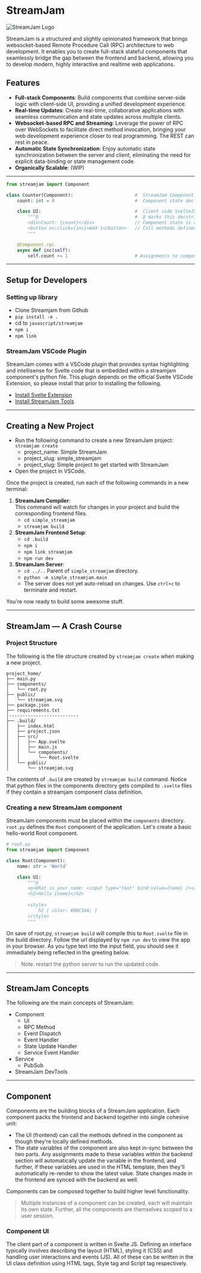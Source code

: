 # StreamJam

![StreamJam Logo](docs/streamjam.svg)

StreamJam is a structured and slightly opinionated framework that brings websocket-based 
Remote Procedure Call (RPC) architecture to web development. It enables you to create full-stack 
stateful components that seamlessly bridge the gap between the frontend and backend, allowing you 
to develop modern, highly interactive and realtime web applications.

## Features

- **Full-stack Components**: Build components that combine server-side logic with client-side UI, providing a unified development experience.
- **Real-time Updates**: Create real-time, collaborative applications with seamless communication and state updates across multiple clients.
- **Websocket-based RPC and Streaming**: Leverage the power of RPC over WebSockets to facilitate direct method invocation, bringing your web development experience closer to real programming. The REST can rest in peace.
- **Automatic State Synchronization**: Enjoy automatic state synchronization between the server and client, eliminating the need for explicit data-binding or state management code.
- **Organically Scalable**: (WIP)

---
```python
from streamjam import Component

class Counter(Component):                       #  StreamJam Component definition.
    count: int = 0                              #  Component state declaration.

    class UI:                                   #  Client side SvelteJS code embedded within Python.
        """@                                    #  @ marks this docstring as Svelte code.
        <div>Count: {count}</div>               // Component state is available to use here directly.
        <button on:click={inc}>Add 1</button>   // Call methods defined as RPC for event handling and more.
        """

    @Component.rpc
    async def inc(self):
        self.count += 1                         # Assignments to component state are auto-synced with the client.
```
---

## Setup for Developers

### Setting up library
- Clone Streamjam from Github
- `pip install -e .`
- cd to `javascript/streamjam`
- `npm i`
- `npm link`

### StreamJam VSCode Plugin
StreamJam comes with a VSCode plugin that provides syntax highlighting and intellisense for
Svelte code that is embedded within a streamjam component's python file. This plugin depends 
on the official Svelte VSCode Extension, so please install that prior to installing the following.

- [Install Svelte Extension](https://marketplace.visualstudio.com/items?itemName=svelte.svelte-vscode)
- [Install StreamJam Tools](https://marketplace.visualstudio.com/items?itemName=Creativesands.streamjam-tools)

---

## Creating a New Project
- Run the following command to create a new StreamJam project:  
`streamjam create`
  - project_name: Simple StreamJam
  - project_slug: simple_streamjam
  - project_slug: Simple project to get started with StreamJam
- Open the project in VSCode.

Once the project is created, run each of the following commands in a new terminal:
1. **StreamJam Compiler**:    
   This command will watch for changes in your project and build the corresponding frontend files.
   - `cd simple_streamjam`
   - `streamjam build`
2. **StreamJam Frontend Setup**: 
   - `cd .build`
   - `npm i`
   - `npm link streamjam`
   - `npm run dev`
3. **StreamJam Server**:
   - `cd ../..` Parent of `simple_streamjam` directory.
   - `python -m simple_streamjam.main`
   - The server does not yet auto-reload on changes. Use `ctrl+c` to terminate and restart.

You're now ready to build some awesome stuff.

---

## StreamJam — A Crash Course

### Project Structure

The following is the file structure created by `streamjam create` when making a new project.

```text
project_home/
├── main.py
├── components/
│   └── root.py
├── public/
│   └── streamjam.svg
├── package.json
├── requirements.txt
│--------------------------
├── .build/
│   ├── index.html
│   ├── project.json
│   ├── src/
│   │   ├── App.svelte
│   │   ├── main.js
│   │   └── components/
│   │       └── Root.svelte
│   └── public/
│       └── streamjam.svg
```

The contents of `.build` are created by `streamjam build` command. Notice that python files in 
the components directory gets compiled to `.svelte` files if they contain a streamjam component 
class definition. 


### Creating a new StreamJam component

StreamJam components must be placed within the `components` directory. `root.py` defines the `Root` 
component of the application. Let's create a basic hello-world Root component.

```python
# root.py
from streamjam import Component

class Root(Component):
    name: str = 'World'

    class UI:
        """@
        <p>What is your name: <input type="text" bind:value={name} /></p>
        <h2>Hello {name}</h2>
        
        <style>
            h2 { color: #8BC34A; }
        </style>
        """
```

On save of root.py, `streamjam build` will compile this to `Root.svelte` file in the build directory.
Follow the url displayed by `npm run dev` to view the app in your browser. As you type text into the
input field, you should see it immediately being reflected in the greeting below.

> Note: restart the python server to run the updated code.

---

## StreamJam Concepts

The following are the main concepts of StreamJam:
- Component
  - UI
  - RPC Method
  - Event Dispatch
  - Event Handler
  - State Update Handler
  - Service Event Handler
- Service
  - PubSub
- StreamJam DevTools

---

## Component

Components are the building blocks of a StreamJam application. Each component
packs the frontend and backend together into single cohesive unit: 
- The UI (frontend) can call the methods defined in the component as though 
  they're locally defined methods.
- The state variables of the component are also kept in-sync between the two parts.
  Any assignments made to these variables within the backend section will automatically
  update the variable in the frontend; and further, if these variables are used in the 
  HTML template, then they'll automatically re-render to show the latest value. 
  State changes made in the frontend are synced with the backend as well. 

Components can be composed together to build higher level functionality. 

> Multiple instances of a component can be created, each will maintain its own state. 
> Further, all the components are themselves scoped to a user session. 

### Component UI

The client part of a component is written in Svelte JS. Defining an interface typically involves
describing the layout (HTML), styling it (CSS) and handling user interactions and events (JS). 
All of these can be written in the UI class definition using HTML tags, Style tag and Script tag respectively.    
